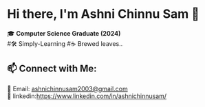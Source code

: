 # Hi there, I'm Ashni Chinnu Sam 👋

🎓 **Computer Science Graduate (2024)**  
#🛠️  Simply-Learning
#☕️  Brewed leaves..

   




  


## 📫 **Connect with Me:**  
📧 Email: ashnichinnusam2003@gmail.com  
🔗 linkedin:https://www.linkedin.com/in/ashnichinnusam/  

